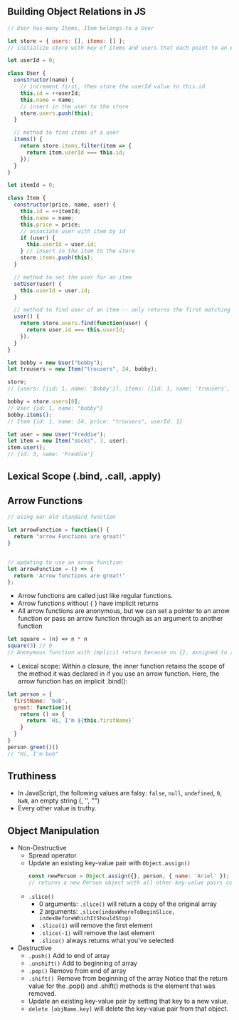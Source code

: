 ## Building Object Relations in JS

```javascript
// User has-many Items, Item belongs-to a User

let store = { users: [], items: [] };
// initialize store with key of items and users that each point to an empty array

let userId = 0;

class User {
  constructor(name) {
    // increment first, then store the userId value to this.id
    this.id = ++userId;
    this.name = name;
    // insert in the user to the store
    store.users.push(this);
  }

  // method to find items of a user
  items() {
    return store.items.filter(item => {
      return item.userId === this.id;
    });
  }
}

let itemId = 0;

class Item {
  constructor(price, name, user) {
    this.id = ++itemId;
    this.name = name;
    this.price = price;
    // associate user with item by id
    if (user) {
      this.userId = user.id;
    } // insert in the item to the store
    store.items.push(this);
  }

  // method to set the user for an item
  setUser(user) {
    this.userId = user.id;
  }

  // method to find user of an item -- only returns the first matching element from the array
  user() {
    return store.users.find(function(user) {
      return user.id === this.userId;
    });
  }
}

let bobby = new User("bobby");
let trousers = new Item("trousers", 24, bobby);

store;
// {users: [{id: 1, name: 'Bobby'}], items: [{id: 1, name: 'trousers', price: 24, userId: 1}]}

bobby = store.users[0];
// User {id: 1, name: "bobby"}
bobby.items();
// Item {id: 1, name: 24, price: "trousers", userId: 1}

let user = new User("Freddie");
let item = new Item("socks", 3, user);
item.user();
// {id: 3, name: 'Freddie'}
```

## Lexical Scope (.bind, .call, .apply)

## Arrow Functions

```javascript
// using our old standard function

let arrowFunction = function() {
  return "arrow Functions are great!"
}


// updating to use an arrow function
let arrowFunction = () => {
  return 'Arrow functions are great!'
};
```

- Arrow functions are called just like regular functions.
- Arrow functions without { } have implicit returns
- All arrow functions are anonymous, but we can set a pointer to an arrow function or pass an arrow function through as an argument to another function
```javascript
let square = (n) => n * n
square(3) // 9
// Anonymous function with implicit return because no {}, assigned to a pointer 'let'

```
- Lexical scope: Within a closure, the inner function retains the scope of the method it was declared in if you use an arrow function. Here, the arrow function has an implicit .bind():
```javascript
let person = {
  firstName: 'bob',
  greet: function(){
    return () => {
      return `Hi, I'm ${this.firstName}`
    }
  }
}
person.greet()()
// "Hi, I'm bob"
```

## Truthiness
- In JavaScript, the following values are falsy: `false`, `null`, `undefined`, `0`, `NaN`, an empty string (, '', "")
- Every other value is truthy.

## Object Manipulation
- Non-Destructive
  - Spread operator
  - Update an existing key-value pair with `Object.assign()`
    ```javascript
    const newPerson = Object.assign({}, person, { name: 'Ariel' });
    // returns a new Person object with all other key-value pairs copied but just the name changed.
    ```
  - `.slice()`
    - 0 arguments: `.slice()` will return a copy of the original array
    - 2 arguments: `.slice(indexWhereToBeginSlice, indexBeforeWhichItShouldStop)`
    - `.slice(1)` will remove the first element
    - `.slice(-1)` will remove the last element
    - `.slice()` always returns what you've selected
- Destructive
  - `.push()` Add to end of array
  - `.unshift()` Add to beginning of array
  - `.pop()` Remove from end of array
  - `.shift() `Remove from beginning of the array
  Notice that the return value for the .pop() and .shift() methods is the element that was removed.
  - Update an existing key-value pair by setting that key to a new value.
  - `delete [objName.key]` will delete the key-value pair from that object.
